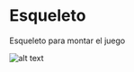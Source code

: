 # Esqueleto
Esqueleto para montar el juego

![alt text](https://github.com/Jopabaga/Juegos-red-2020/blob/Esqueleto/JER/Assets/Jugar.png?raw=true)

